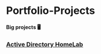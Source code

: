 # Portfolio-Projects
<b>Big projects 🖥️<b>
 ### [Active Directory HomeLab](https://github.com/J-Royy/ActiveDirectoryLab)

